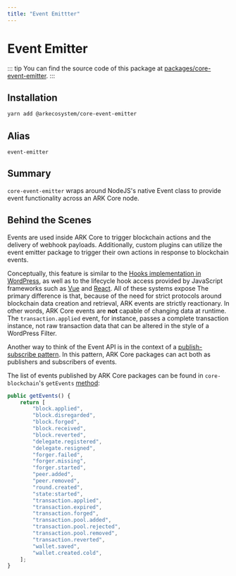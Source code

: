 ```yaml
---
title: "Event Emittter"
---
```


# Event Emitter

::: tip
You can find the source code of this package at [packages/core-event-emitter](https://github.com/ARKEcosystem/core/tree/develop/packages/core-event-emitter).
:::

## Installation

```bash
yarn add @arkecosystem/core-event-emitter
```

## Alias

`event-emitter`

## Summary

`core-event-emitter` wraps around NodeJS's native Event class to provide event functionality across an ARK Core node.

## Behind the Scenes

Events are used inside ARK Core to trigger blockchain actions and the delivery of webhook payloads. Additionally, custom plugins can utilize the event emitter package to trigger their own actions in response to blockchain events.

Conceptually, this feature is similar to the [Hooks implementation in WordPress](https://codex.wordpress.org/Plugin_API), as well as to the lifecycle hook access provided by JavaScript frameworks such as [Vue](https://vuejs.org/v2/guide/instance.html#Instance-Lifecycle-Hooks) and [React](https://reactjs.org/docs/state-and-lifecycle.html). All of these systems expose  The primary difference is that, because of the need for strict protocols around blockchain data creation and retrieval, ARK events are strictly reactionary. In other words, ARK Core events are **not** capable of changing data at runtime. The `transaction.applied` event, for instance, passes a complete transaction instance, not raw transaction data that can be altered in the style of a WordPress Filter.

Another way to think of the Event API is in the context of a [publish-subscribe pattern](https://en.wikipedia.org/wiki/Publish%E2%80%93subscribe_pattern). In this pattern, ARK Core packages can act both as publishers and subscribers of events.

The list of events published by ARK Core packages can be found in `core-blockchain`'s `getEvents` [method](https://github.com/ARKEcosystem/core/blob/develop/packages/core-blockchain/src/blockchain.ts#L589-L610):

```ts
public getEvents() {
    return [
        "block.applied",
        "block.disregarded",
        "block.forged",
        "block.received",
        "block.reverted",
        "delegate.registered",
        "delegate.resigned",
        "forger.failed",
        "forger.missing",
        "forger.started",
        "peer.added",
        "peer.removed",
        "round.created",
        "state:started",
        "transaction.applied",
        "transaction.expired",
        "transaction.forged",
        "transaction.pool.added",
        "transaction.pool.rejected",
        "transaction.pool.removed",
        "transaction.reverted",
        "wallet.saved",
        "wallet.created.cold",
    ];
}
```
